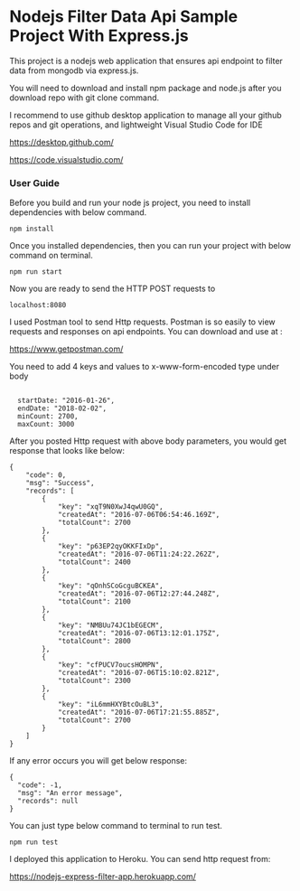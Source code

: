 # Nodejs Filter Data Api Sample Project With Express.js

This project is a nodejs web application that ensures api endpoint to filter data from mongodb via express.js.

You will need to download and install npm package and node.js after you download repo with git clone command.

I recommend to use github desktop application to manage all your github repos and git operations, and lightweight Visual Studio Code for IDE

https://desktop.github.com/

https://code.visualstudio.com/

### User Guide

Before you build and run your node js project, you need to install dependencies with below command. 

```
npm install
```

Once you installed dependencies, then you can run your project with below command on terminal.

```
npm run start
```

Now you are ready to send the HTTP POST requests to 

```
localhost:8080
```

I used Postman tool to send Http requests.
Postman is so easily to view requests and responses on api endpoints.
You can download and use at :

https://www.getpostman.com/

You need to add 4 keys and values to x-www-form-encoded type under body 

```

  startDate: "2016-01-26",
  endDate: "2018-02-02",
  minCount: 2700,
  maxCount: 3000

```

After you posted Http request with above body parameters, you would get response that looks like below:

```
{
    "code": 0,
    "msg": "Success",
    "records": [
        {
            "key": "xqT9N0XwJ4qwU0GQ",
            "createdAt": "2016-07-06T06:54:46.169Z",
            "totalCount": 2700
        },
        {
            "key": "p63EP2qyOKKFIxDp",
            "createdAt": "2016-07-06T11:24:22.262Z",
            "totalCount": 2400
        },
        {
            "key": "qOnhSCoGcguBCKEA",
            "createdAt": "2016-07-06T12:27:44.248Z",
            "totalCount": 2100
        },
        {
            "key": "NMBUu74JC1bEGECM",
            "createdAt": "2016-07-06T13:12:01.175Z",
            "totalCount": 2800
        },
        {
            "key": "cfPUCV7oucsHOMPN",
            "createdAt": "2016-07-06T15:10:02.821Z",
            "totalCount": 2300
        },
        {
            "key": "iL6mmHXYBtcOuBL3",
            "createdAt": "2016-07-06T17:21:55.885Z",
            "totalCount": 2700
        }
    ]
}
```

If any error occurs you will get below response:

```
{
  "code": -1,
  "msg": "An error message",
  "records": null
}
```

You can just type below command to terminal to run test.

```
npm run test
```


I deployed this application to Heroku. You can send http request from:

https://nodejs-express-filter-app.herokuapp.com/


